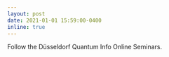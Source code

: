 ```yaml
---
layout: post
date: 2021-01-01 15:59:00-0400
inline: true
---
```


Follow the D&uuml;sseldorf Quantum Info Online Seminars.



